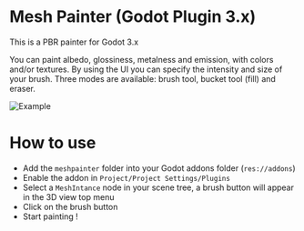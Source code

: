 # Mesh Painter (Godot Plugin 3.x)

This is a PBR painter for Godot 3.x

You can paint albedo, glossiness, metalness and emission, with colors and/or textures. By using the UI you can specify the intensity and size of your brush. Three modes are available: brush tool, bucket tool (fill) and eraser.

![Example](demo/example.gif)

# How to use

- Add the `meshpainter` folder into your Godot addons folder (`res://addons`)
- Enable the addon in `Project/Project Settings/Plugins`
- Select a `MeshIntance` node in your scene tree, a brush button will appear in the 3D view top menu
- Click on the brush button
- Start painting !
